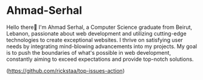 # Ahmad-Serhal

Hello there👋
I'm Ahmad Serhal, a Computer Science graduate from Beirut, Lebanon, passionate about web development and utilizing cutting-edge technologies to create exceptional websites. I thrive on satisfying user needs by integrating mind-blowing advancements into my projects. My goal is to push the boundaries of what's possible in web development, constantly aiming to exceed expectations and provide top-notch solutions.

(https://github.com/rickstaa/top-issues-action)
